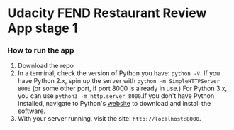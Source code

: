 # Udacity FEND Restaurant Review App stage 1

### How to run the app

1. Download the repo
2. In a terminal, check the version of Python you have: `python -V`. If you have Python 2.x, spin up the server with `python -m SimpleHTTPServer 8000` (or some other port, if port 8000 is already in use.) For Python 3.x, you can use `python3 -m http.server 8000`.If you don't have Python installed, navigate to Python's [website](https://www.python.org/) to download and install the software.
3. With your server running, visit the site: `http://localhost:8000`.
